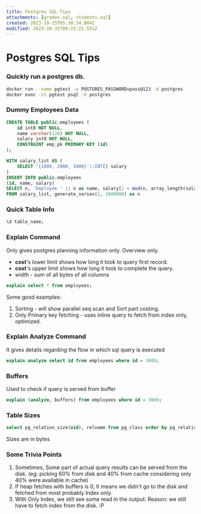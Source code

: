```yaml
---
title: Postgres SQL Tips
attachments: [grades.sql, students.sql]
created: 2023-10-25T05:38:34.804Z
modified: 2023-10-31T09:23:21.551Z
---
```


# Postgres SQL Tips

### Quickly run a postgres db.
```sh
docker run --name pgtest -e POSTGRES_PASSWORD=pass@123 -d postgres
docker exec -it pgtest psql -U postgres
```

### Dummy Employees Data
```sql
CREATE TABLE public.employees (
    id int8 NOT NULL,
    name varchar(120) NOT NULL,
    salary int8 NOT NULL,
    CONSTRAINT emp_pk PRIMARY KEY (id)
);

WITH salary_list AS (
    SELECT '{1000, 2000, 5000}'::INT[] salary
)
INSERT INTO public.employees
(id, name, salary)
SELECT n, 'Employee ' || n as name, salary[1 + mod(n, array_length(salary, 1))]
FROM salary_list, generate_series(1, 1000000) as n

```

### Quick Table Info
```sql
\d table_name;
```

### Explain Command
Only gives postgres planning information only. Overview only.
- **cost**'s lower limit shows how long it took to query first record. 
- **cost**'s upper limit shows how long it took to complete the query.
- width - sum of all bytes of all columns


```sql
explain select * from employees;
```

Some good examples: 
1. Sorting - will show parallel seq scan and Sort part costing.
2. Only Primary key fetching - uses inline query to fetch from index only, optimized.


### Explain Analyze Command
It gives details regarding the flow in which sql query is executed

```sql
explain analyze select id from employees where id = 3000;
```

### Buffers
Used to check if query is served from buffer
```sql
explain (analyze, buffers) from employees where id = 3000;
```

### Table Sizes
```sql
select pg_relation_size(oid), relname from pg_class order by pg_relation_size(oid) desc;
```
Sizes are in bytes


### Some Trivia Points
1. Sometimes, Some part of actual query results can be served from the disk. (eg:  picking 60% from disk and 40% from cache considering only 40% were available in cache)
2. If heap fetches with buffers is 0, It means we didn't go to the disk and fetched from most probably Index only. 
3. With Only Index, we still see some read in the output. Reason: we still have to fetch index from the disk. :P
